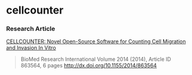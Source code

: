 # cellcounter
### Research Article
[CELLCOUNTER: Novel Open-Source Software for Counting Cell Migration and Invasion In Vitro](http://dx.doi.org/10.1155/2014/863564)
>BioMed Research International
>Volume 2014 (2014), Article ID 863564, 6 pages
>http://dx.doi.org/10.1155/2014/863564
